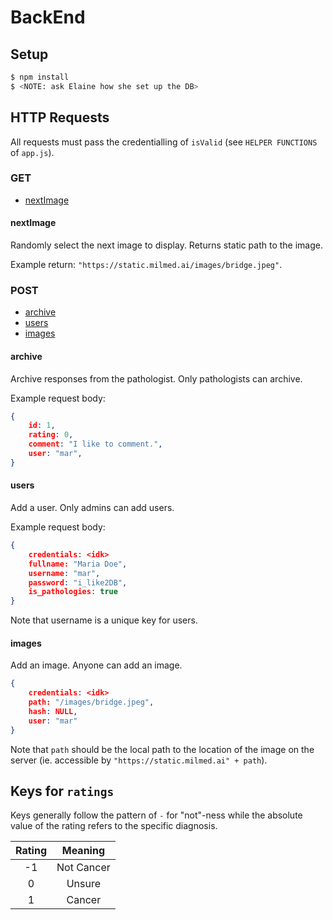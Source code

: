 # BackEnd

## Setup

```bash
$ npm install
$ <NOTE: ask Elaine how she set up the DB>
```

## HTTP Requests

All requests must pass the credentialling of `isValid` (see `HELPER FUNCTIONS` of `app.js`).

### GET

- [nextImage](#nextImage)

#### nextImage

Randomly select the next image to display. Returns static path to the image.

Example return: `"https://static.milmed.ai/images/bridge.jpeg"`.

### POST

- [archive](#archive)
- [users](#users)
- [images](#images)

#### archive

Archive responses from the pathologist. Only pathologists can archive.

Example request body:
```json
{
    id: 1,
    rating: 0,
    comment: "I like to comment.",
    user: "mar",
}
```

#### users

Add a user. Only admins can add users.

Example request body:
```json
{
    credentials: <idk>
    fullname: "Maria Doe",
    username: "mar",
    password: "i_like2DB",
    is_pathologies: true
}
```

Note that username is a unique key for users.

#### images

Add an image. Anyone can add an image.

```json
{
    credentials: <idk>
    path: "/images/bridge.jpeg",
    hash: NULL,
    user: "mar"
}
```

Note that `path` should be the local path to the location of the image on the server (ie. accessible by `"https://static.milmed.ai" + path`).

## Keys for `ratings`

Keys generally follow the pattern of `-` for "not"-ness while the absolute value of the rating refers to the specific diagnosis. 

| Rating |  Meaning   |
|:------:|:----------:|
| -1     | Not Cancer |
| 0      | Unsure     |
| 1      | Cancer     |